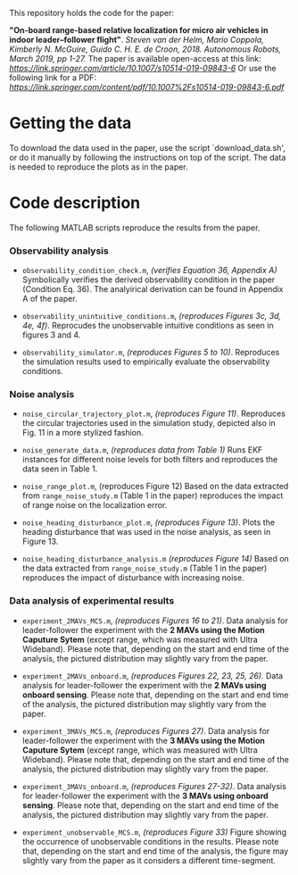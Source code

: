 This repository holds the code for the paper:

**"On-board range-based relative localization for micro air vehicles in indoor leader–follower flight"**. *Steven van der Helm, Mario Coppola, Kimberly N. McGuire, Guido C. H. E. de Croon, 2018. Autonomous Robots, March 2019, pp 1-27.*
The paper is available open-access at this link: *https://link.springer.com/article/10.1007/s10514-019-09843-6*
Or use the following link for a PDF: *https://link.springer.com/content/pdf/10.1007%2Fs10514-019-09843-6.pdf*

# Getting the data
To download the data used in the paper, use the script `download_data.sh', or do it manually by following the instructions on top of the script. The data is needed to reproduce the plots as in the paper.

# Code description
The following MATLAB scripts reproduce the results from the paper.

### Observability analysis

* `observability_condition_check.m`, *(verifies Equation 36, Appendix A)*
Symbolically verifies the derived observability condition in the paper (Condition Eq. 36). The analyirical derivation can be found in Appendix A of the paper.

* `observability_unintuitive_conditions.m`, *(reproduces Figures 3c, 3d, 4e, 4f)*.
Reprocudes the unobservable intuitive conditions as seen in figures 3 and 4.

* `observability_simulator.m`, *(reproduces Figures 5 to 10)*.
Reproduces the simulation results used to empirically evaluate the observability conditions.

### Noise analysis

* `noise_circular_trajectory_plot.m`, *(reproduces Figure 11)*.
Reproduces the circular trajectories used in the simulation study, depicted also in Fig. 11 in a more stylized fashion.

* `noise_generate_data.m`, *(reproduces data from Table 1)*
Runs EKF instances for different noise levels for both filters and reproduces the data seen in Table 1.

* `noise_range_plot.m`, (reproduces Figure 12)
Based on the data extracted from `range_noise_study.m` (Table 1 in the paper) reproduces the impact of range noise on the localization error.

* `noise_heading_disturbance_plot.m`, *(reproduces Figure 13)*.
Plots the heading disturbance that was used in the noise analysis, as seen in Figure 13.

* `noise_heading_disturbance_analysis.m` *(reproduces Figure 14)*
Based on the data extracted from `range_noise_study.m` (Table 1 in the paper) reproduces the impact of disturbance with increasing noise.

### Data analysis of experimental results
* `experiment_2MAVs_MCS.m`, *(reproduces Figures 16 to 21)*.
Data analysis for leader-follower the experiment with the **2 MAVs using the Motion Caputure Sytem** (except range, which was measured with Ultra Wideband). Please note that, depending on the start and end time of the analysis, the pictured distribution may slightly vary from the paper.

* `experiment_2MAVs_onboard.m`, *(reproduces Figures 22, 23, 25, 26)*.
Data analysis for leader-follower the experiment with the **2 MAVs using onboard sensing**. Please note that, depending on the start and end time of the analysis, the pictured distribution may slightly vary from the paper.

* `experiment_3MAVs_MCS.m`, *(reproduces Figures 27)*.
Data analysis for leader-follower the experiment with the **3 MAVs using the Motion Caputure Sytem** (except range, which was measured with Ultra Wideband). Please note that, depending on the start and end time of the analysis, the pictured distribution may slightly vary from the paper.

* `experiment_3MAVs_onboard.m`, *(reproduces Figures 27-32)*.
Data analysis for leader-follower the experiment with the **3 MAVs using onboard sensing**. Please note that, depending on the start and end time of the analysis, the pictured distribution may slightly vary from the paper.

* `experiment_unobservable_MCS.m`, *(reproduces Figure 33)*
Figure showing the occurrence of unobservable conditions in the results. Please note that, depending on the start and end time of the analysis, the figure may slightly vary from the paper as it considers a different time-segment.


